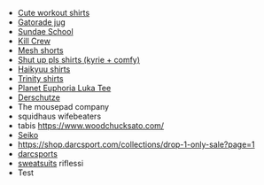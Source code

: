 - [Cute workout shirts](https://www.ironpandafit.com/collections/black-friday-sale?sort_by=exercise-bear-washed-gym-shirt%2Cgo-hard-or-go-home-washed-gym-shirt-1%2Cweightlifting-rabbit-washed-gym-shirt-2&q=ct&fbclid=PAAaZl7EvB19WuBpzUQkE-JCl31gR1a0JW7MniVC7MFF5KC4mvfN6DgseYpJs_aem_AQyTyrNmo3xwfktB6LJQ-I4xl7e3MzWrsPZePFkfhJQvW6Ed_1bsODSr9ygNSsdVqav9KOxbp1IC2MnpVap-WBE5&utm_source=facebook&utm_medium=paid&campaign_id=120210089379890739&ad_id=120210089379970739)
- [Gatorade jug](https://www.gatorade.com/bottles/gx-jug/jade-00052000052589?fbclid=PAZXh0bgNhZW0BMAABplDVoGGYmeYpMYLbHdGM8bpIvpGWQHMxyn_UK6mx6NxX_UO4h4sXtzKsEQ_aem_F-PG7hu77S9lJtyp__RGVQ&utm_source=facebook_instagram&utm_medium=paidsocial&utm_campaign=adv_conv_evergreen_conv-dtc_cv&utm_term=all_b&utm_content=video_multi_product_colorchanging-jug_colorandpersonalize_benefits-annotation_may24&utm_id=120209760008170561&gclid=CKWWvprklYcDFS2xxQIdT24ETA&gclsrc=ds#JTdCJTIyYmFzZSUyMiUzQSU3QiUyMmVycm9ycyUyMiUzQSU3QiU3RCUyQyUyMnN1Yi0xODI2Njk5MzIlMjIlM0ElMjJ0cnVlJTIyJTdEJTJDJTIyb3ZlcnJpZGVzJTIyJTNBJTVCJTdCJTIyaWQlMjIlM0ElMjIwJTIyJTdEJTVEJTdE)
- [Sundae School](https://sundae.school/collections/tees)
- [Kill Crew](https://killcrew.co/collections/mens-t-shirt)
- [Mesh shorts](https://www.crispy-nyc.com/collections/all) 
- [Shut up pls shirts (kyrie + comfy)](http://shutuppls.com/) 
- [Haikyuu shirts](https://tetsugakure.market/?fbclid=PAZXh0bgNhZW0CMTEAAaZf13U6AAvLhrW3AguQki7rqHC7aQSMmDZlUuOQOzqCHh8FTvFCBmjfRZQ_aem__2_61N2saDMZnQrTP9rSCQ) 
- [Trinity shirts](https://trinitylabel.com/collections/shirts?utm_source=hoobe&utm_medium=social)
- [Planet Euphoria Luka Tee](https://planeteuphoria.com/products/luka-doncic-500?variant=48645843845405&utm_medium=paid&utm_content=120211321877070021&utm_term=120207497828130021&utm_campaign=120207497828110021&utm_source=facebook)
- [Derschutze](https://derschutze.com/?fbclid=PAZXh0bgNhZW0CMTEAAaZftljcQ4zpmj_MJVOLuQ1RlzMicosk438IHTasa04tWg76b_ckInoaiPI_aem_vdyMeE-T4otjOOEQMGqz-A) 
- The mousepad company
- squidhaus wifebeaters
- tabis https://www.woodchucksato.com/
- [Seiko](https://www.ebay.com/itm/156531002641?_skw=SWR085&epid=14062042169&itmmeta=01JG0EWX3TM8T1YGJ0HM5XW7VG&hash=item2471f98d11:g:CacAAOSwYORnPTON&itmprp=enc%3AAQAJAAAA4HoV3kP08IDx%2BKZ9MfhVJKlGrfFFBXdcXK0UZWvLYrUIpXPH%2BrGev6EsUR6gpPScg5s4YzhP2t7OCrdu5lKgcDPpH7946%2FLbvAbMOjWdkY%2FPiIABePk3Xl4psvSuWTSGwPtLXm624oZaldggvs4pEEVFuLAw2uxo13xeaOjDz%2BNGa2NqdjJUL2lpnmy2PkzYFRvGYAeJcwLkZ4OvqzHhJYV%2FAeR60TAfA6l1nRfL9GnrCGcDOiL0LERxHv82ruQm%2FbKA7p2lcvgFvx1e6YfQpW3Rt2TSqB3XSkb75vQBMnZ9%7Ctkp%3ABFBMgNLzjoBl)
- https://shop.darcsport.com/collections/drop-1-only-sale?page=1
- [darcsports](https://shop.darcsport.com/collections/drop-1-only-sale?page=1)
- [sweatsuits](https://riflessiapparel.com/collections/cotton-fleece-collection?utm_medium=paid&utm_id=120217076135820595&utm_content=120217379006410595&utm_term=120217076135990595&utm_campaign=120217076135820595&fbclid=PAZXh0bgNhZW0BMABhZGlkAasZEdLhx5MBphSXk3SbqwcXd6rmrC3kA6XTgP0zp6zseLtkdBVmiKoOvKS6b35qNYWYiA_aem_MqK2ksK8Ro5XC132MXxxMg&utm_source=facebook&campaign_id=120217076135820595&ad_id=120217379006410595) riflessi 
- Test
